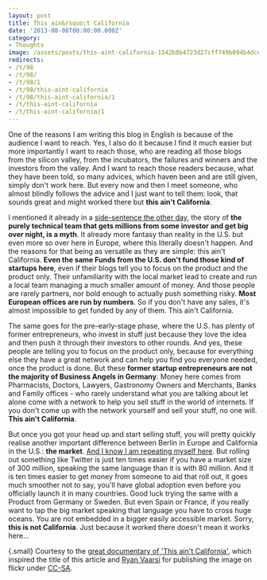 ```yaml
---
layout: post
title: This ain&rsquo;t California
date: '2013-08-08T00:00:00.000Z'
category:
- Thoughts
image: /assets/posts/this-aint-california-1342b8b4723d27cff749b094b4dce6b52c31c63fee.jpg
redirects:
- /t/98
- /t/98/
- /t/98/1
- /t/98/this-aint-california
- /t/98/this-aint-california/1
- /t/this-aint-california
- /t/this-aint-california/1
---
```


One of the reasons I am writing this blog in English is because of the audience I want to reach. Yes, I also do it because I find it much easier but more importantly I want to reach those, who are reading all those blogs from the silicon valley, from the incubators, the failures and winners and the investors from the valley. And I want to reach those readers because, what they have been told, so many advices, which haven been and are still given, simply don't work here. But every now and then I meet someone, who almost blindly follows the advice and I just want to tell them: look, that sounds great and might worked there but **this ain't California**.

I mentioned it already in a [side-sentence the other day](/2013/07/25/build-teams-which-are-uncomfortable/), the story of **the purely technical team that gets millions from some investor and get big over night, is a myth**. It already more fantasy than reality in the U.S. but even more so over here in Europe, where this literally doesn't happen. And the reasons for that being as versatile as they are simple: this ain't California. **Even the same Funds from the U.S. don't fund those kind of startups here**, even if their blogs tell you to  focus on the product and the product only. Their unfamiliarity with the local market lead to create and run a local team managing a much smaller amount of money. And those people are rarely partners, nor bold enough to actually push something risky. **Most European offices are run by numbers**. So if you don't have any sales, it's almost impossible to get funded by any of them. This ain't California.

The same goes for the pre-early-stage phase, where the U.S. has plenty of former entrepreneurs, who invest in stuff just because they love the idea and then push it through their investors to other rounds. And yes, these people are telling you to focus on the product only, because for everything else they have a great network and can help you find you everyone needed, once the product is done. But these **former startup entrepreneurs are not the majority of Business Angels in Germany**. Money here comes from Pharmacists, Doctors, Lawyers, Gastronomy Owners and Merchants, Banks and Family offices - who rarely understand what you are talking about let alone come with a network to help you sell stuff in the world of internets. If you don't come up with the network yourself and sell your stuff, no one will. **This ain't California**.

But once you got your head up and start selling stuff, you will pretty quickly realise another important difference between Berlin in Europe and California in the U.S.: **the market**. [And I know I am repeating myself here](/2013/04/25/stuck-at-the-mid-level/). But rolling out something like Twitter is just ten times easier if you have a market size of 300 million, speaking the same language than it is with 80 million. And it is ten times easier to get money from someone to aid that roll out, it goes much smoother not to say, you'll have global adoption even before you officially launch it in many countries. Good luck trying the same with a Product from Germany or Sweden. But even Spain or France, if you really want to tap the big market speaking that language you have to cross huge oceans. You are not embedded in a bigger easily accessible market. Sorry, **this is not California**. Just because it worked there doesn't mean it works here...

{.small}
Courtesy to the [great documentary of 'This ain't California'](http://www.thisaintcalifornia.de/), which inspired the title of this article and [Ryan Vaarsi](http://www.flickr.com/photos/77799978@N00/8067623745/sizes/c/in/photostream/) for publishing the image on flickr under [CC-SA](http://creativecommons.org/licenses/by/2.0/).

